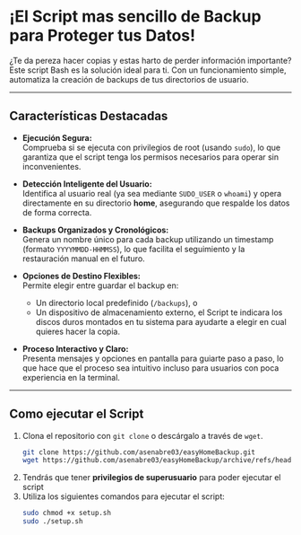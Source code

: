 # ¡El Script mas sencillo de Backup para Proteger tus Datos!

¿Te da pereza hacer copias y estas harto de perder información importante? Este script Bash es la solución ideal para ti. Con un funcionamiento simple, automatiza la creación de backups de tus directorios de usuario.

---

## Características Destacadas

- **Ejecución Segura:**  
  Comprueba si se ejecuta con privilegios de root (usando `sudo`), lo que garantiza que el script tenga los permisos necesarios para operar sin inconvenientes.

- **Detección Inteligente del Usuario:**  
  Identifica al usuario real (ya sea mediante `SUDO_USER` o `whoami`) y opera directamente en su directorio **home**, asegurando que respalde los datos de forma correcta.

- **Backups Organizados y Cronológicos:**  
  Genera un nombre único para cada backup utilizando un timestamp (formato `YYYYMMDD-HHMMSS`), lo que facilita el seguimiento y la restauración manual en el futuro.

- **Opciones de Destino Flexibles:**  
  Permite elegir entre guardar el backup en:
  - Un directorio local predefinido (`/backups`), o
  - Un dispositivo de almacenamiento externo, el Script te indicara los discos duros montados en tu sistema para ayudarte a elegir en cual quieres hacer la copia.

- **Proceso Interactivo y Claro:**  
  Presenta mensajes y opciones en pantalla para guiarte paso a paso, lo que hace que el proceso sea intuitivo incluso para usuarios con poca experiencia en la terminal.

---

## **Como ejecutar el Script**
1. Clona el repositorio con `git clone` o descárgalo a través de `wget`.
    ```sh
    git clone https://github.com/asenabre03/easyHomeBackup.git
    wget https://github.com/asenabre03/easyHomeBackup/archive/refs/heads/main.zip
    ```
2. Tendrás que tener **privilegios de superusuario** para poder ejecutar el script
3. Utiliza los siguientes comandos para ejecutar el script:
    ```sh
    sudo chmod +x setup.sh
    sudo ./setup.sh
    ```
